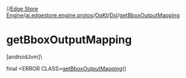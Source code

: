 //[Edge Store Engine](../../../../index.md)/[ai.edgestore.engine.protos](../../index.md)/[OpKt](../index.md)/[Dsl](index.md)/[getBboxOutputMapping](get-bbox-output-mapping.md)

# getBboxOutputMapping

[androidJvm]\

final &lt;ERROR CLASS&gt;[getBboxOutputMapping](get-bbox-output-mapping.md)()
